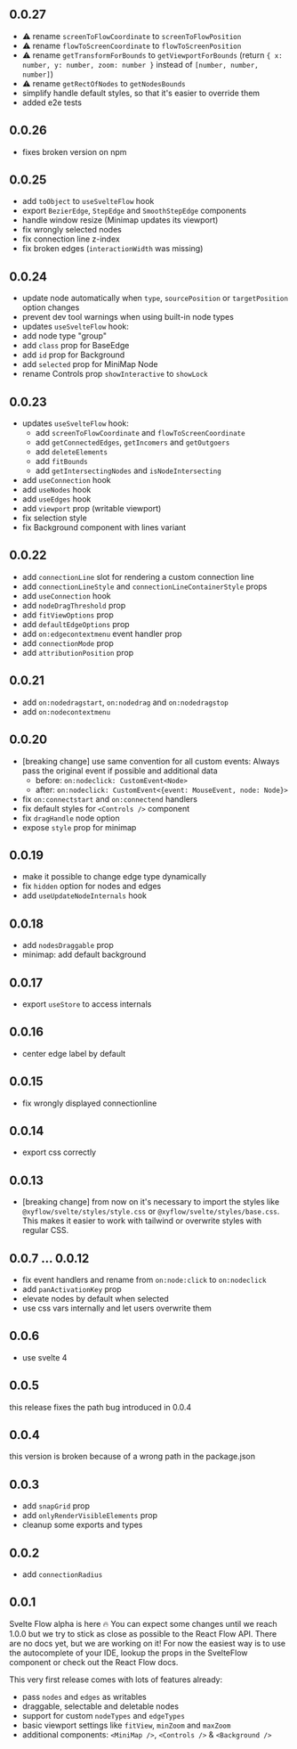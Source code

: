 ## 0.0.27

- ⚠️ rename `screenToFlowCoordinate` to `screenToFlowPosition`
- ⚠️ rename `flowToScreenCoordinate` to `flowToScreenPosition`
- ⚠️ rename `getTransformForBounds` to `getViewportForBounds` (return `{ x: number, y: number, zoom: number }` instead of `[number, number, number]`)
- ⚠️ rename `getRectOfNodes` to `getNodesBounds`
- simplify handle default styles, so that it's easier to override them
- added e2e tests

## 0.0.26

- fixes broken version on npm

## 0.0.25

- add `toObject` to `useSvelteFlow` hook
- export `BezierEdge`, `StepEdge` and `SmoothStepEdge` components
- handle window resize (Minimap updates its viewport)
- fix wrongly selected nodes
- fix connection line z-index
- fix broken edges (`interactionWidth` was missing)

## 0.0.24

- update node automatically when `type`, `sourcePosition` or `targetPosition` option changes
- prevent dev tool warnings when using built-in node types
- updates `useSvelteFlow` hook:
- add node type "group"
- add `class` prop for BaseEdge
- add `id` prop for Background
- add `selected` prop for MiniMap Node
- rename Controls prop `showInteractive` to `showLock`

## 0.0.23

- updates `useSvelteFlow` hook:
  - add `screenToFlowCoordinate` and `flowToScreenCoordinate`
  - add `getConnectedEdges`, `getIncomers` and `getOutgoers`
  - add `deleteElements`
  - add `fitBounds`
  - add `getIntersectingNodes` and `isNodeIntersecting`
- add `useConnection` hook
- add `useNodes` hook
- add `useEdges` hook
- add `viewport` prop (writable viewport)
- fix selection style
- fix Background component with lines variant

## 0.0.22

- add `connectionLine` slot for rendering a custom connection line 
- add `connectionLineStyle` and `connectionLineContainerStyle` props
- add `useConnection` hook
- add `nodeDragThreshold` prop
- add `fitViewOptions` prop
- add `defaultEdgeOptions` prop
- add `on:edgecontextmenu` event handler prop
- add `connectionMode` prop
- add `attributionPosition` prop

## 0.0.21

- add `on:nodedragstart`, `on:nodedrag` and `on:nodedragstop`
- add `on:nodecontextmenu`

## 0.0.20

- [breaking change] use same convention for all custom events: Always pass the original event if possible and additional data
  - before: `on:nodeclick: CustomEvent<Node>`
  - after: `on:nodeclick: CustomEvent<{event: MouseEvent, node: Node}>`
- fix `on:connectstart` and `on:connectend` handlers
- fix default styles for `<Controls />` component
- fix `dragHandle` node option
- expose `style` prop for minimap

## 0.0.19

- make it possible to change edge type dynamically
- fix `hidden` option for nodes and edges
- add `useUpdateNodeInternals` hook

## 0.0.18

- add `nodesDraggable` prop 
- minimap: add default background

## 0.0.17

- export `useStore` to access internals

## 0.0.16

- center edge label by default

## 0.0.15

- fix wrongly displayed connectionline 

## 0.0.14

- export css correctly

## 0.0.13

- [breaking change] from now on it's necessary to import the styles like `@xyflow/svelte/styles/style.css` or `@xyflow/svelte/styles/base.css`. This makes it easier to work with tailwind or overwrite styles with regular CSS.

## 0.0.7 ... 0.0.12

- fix event handlers and rename from `on:node:click` to `on:nodeclick`
- add `panActivationKey` prop
- elevate nodes by default when selected
- use css vars internally and let users overwrite them

## 0.0.6

- use svelte 4

## 0.0.5

this release fixes the path bug introduced in 0.0.4

## 0.0.4

this version is broken because of a wrong path in the package.json

## 0.0.3

- add `snapGrid` prop
- add `onlyRenderVisibleElements` prop
- cleanup some exports and types

## 0.0.2

- add `connectionRadius`

## 0.0.1 

Svelte Flow alpha is here 🔥 You can expect some changes until we reach 1.0.0 but we try to stick as close as possible to the React Flow API. There are no docs yet, but we are working on it! For now the easiest way is to use the autocomplete of your IDE, lookup the props in the SvelteFlow component or check out the React Flow docs. 

This very first release comes with lots of features already:

- pass `nodes` and `edges` as writables 
- draggable, selectable and deletable nodes 
- support for custom `nodeTypes` and `edgeTypes`
- basic viewport settings like `fitView`, `minZoom` and `maxZoom`
- additional components: `<MiniMap />`, `<Controls />` & `<Background />` 